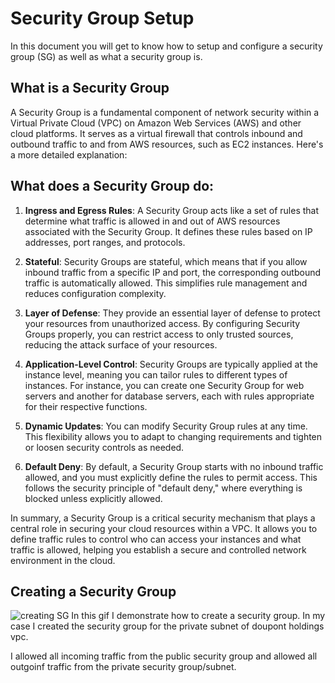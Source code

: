 # Security Group Setup
In this document you will get to know how to setup and configure a security group (SG) as well as what a security group is.

## What is a Security Group
A Security Group is a fundamental component of network security within a Virtual Private Cloud (VPC) on Amazon Web Services (AWS) and other cloud platforms. It serves as a virtual firewall that controls inbound and outbound traffic to and from AWS resources, such as EC2 instances. Here's a more detailed explanation:

## What does a Security Group do:

1. **Ingress and Egress Rules**: A Security Group acts like a set of rules that determine what traffic is allowed in and out of AWS resources associated with the Security Group. It defines these rules based on IP addresses, port ranges, and protocols.

2. **Stateful**: Security Groups are stateful, which means that if you allow inbound traffic from a specific IP and port, the corresponding outbound traffic is automatically allowed. This simplifies rule management and reduces configuration complexity.

3. **Layer of Defense**: They provide an essential layer of defense to protect your resources from unauthorized access. By configuring Security Groups properly, you can restrict access to only trusted sources, reducing the attack surface of your resources.

4. **Application-Level Control**: Security Groups are typically applied at the instance level, meaning you can tailor rules to different types of instances. For instance, you can create one Security Group for web servers and another for database servers, each with rules appropriate for their respective functions.

5. **Dynamic Updates**: You can modify Security Group rules at any time. This flexibility allows you to adapt to changing requirements and tighten or loosen security controls as needed.

6. **Default Deny**: By default, a Security Group starts with no inbound traffic allowed, and you must explicitly define the rules to permit access. This follows the security principle of "default deny," where everything is blocked unless explicitly allowed.

In summary, a Security Group is a critical security mechanism that plays a central role in securing your cloud resources within a VPC. It allows you to define traffic rules to control who can access your instances and what traffic is allowed, helping you establish a secure and controlled network environment in the cloud.

## Creating a Security Group

![creating SG](../images/creating-security-group.gif)
In this gif I demonstrate how to create a security group. In my case I created the security group for the private subnet of doupont holdings vpc.

I allowed all incoming traffic from the public security group and allowed all outgoinf traffic from the private security group/subnet.
